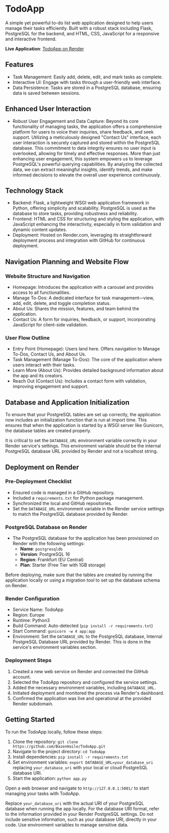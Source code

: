 # TodoApp

A simple yet powerful to-do list web application designed to help users manage their tasks efficiently. Built with a robust stack including Flask, PostgreSQL for the backend, and HTML, CSS, JavaScript for a responsive and interactive frontend.

**Live Application**: 
[TodoApp on Render](https://todoapp-u0kd.onrender.com/)

## Features

- Task Management: Easily add, delete, edit, and mark tasks as complete.
- Interactive UI: Engage with tasks through a user-friendly web interface.
- Data Persistence: Tasks are stored in a PostgreSQL database, ensuring data is saved between sessions.

## Enhanced User Interaction

- Robust User Engagement and Data Capture: Beyond its core functionality of managing tasks, the application offers a comprehensive platform for users to voice their inquiries, share feedback, and seek support. Utilizing a meticulously designed "Contact Us" interface, each user interaction is securely captured and stored within the PostgreSQL database. This commitment to data integrity ensures no user input is overlooked, allowing for timely and effective responses. More than just enhancing user engagement, this system empowers us to leverage PostgreSQL's powerful querying capabilities. By analyzing the collected data, we can extract meaningful insights, identify trends, and make informed decisions to elevate the overall user experience continuously.

## Technology Stack

- Backend: Flask, a lightweight WSGI web application framework in Python, offering simplicity and scalability. PostgreSQL is used as the database to store tasks, providing robustness and reliability.
- Frontend: HTML and CSS for structuring and styling the application, with JavaScript enhancing the interactivity, especially in form validation and dynamic content updates.
- Deployment: Hosted on Render.com, leveraging its straightforward deployment process and integration with GitHub for continuous deployment.

## Navigation Planning and Website Flow

### Website Structure and Navigation

- Homepage: Introduces the application with a carousel and provides access to all functionalities.
- Manage To-Dos: A dedicated interface for task management—view, add, edit, delete, and toggle completion status.
- About Us: Shares the mission, features, and team behind the application.
- Contact Us: A form for inquiries, feedback, or support, incorporating JavaScript for client-side validation.

### User Flow Outline

- Entry Point (Homepage): Users land here. Offers navigation to Manage To-Dos, Contact Us, and About Us.
- Task Management (Manage To-Dos): The core of the application where users interact with their tasks.
- Learn More (About Us): Provides detailed background information about the app and its creators.
- Reach Out (Contact Us): Includes a contact form with validation, improving engagement and support.

## Database and Application Initialization

To ensure that your PostgreSQL tables are set up correctly, the application now includes an initialization function that is run at import time. This ensures that when the application is started by a WSGI server like Gunicorn, the database tables are created properly.

It is critical to set the `DATABASE_URL` environment variable correctly in your Render service's settings. This environment variable should be the internal PostgreSQL database URL provided by Render and not a localhost string.

## Deployment on Render

### Pre-Deployment Checklist

- Ensured code is managed in a GitHub repository.
- Included a `requirements.txt` for Python package management.
- Synchronized the local and GitHub repositories.
- Set the `DATABASE_URL` environment variable in the Render service settings to match the PostgreSQL database provided by Render.

### PostgreSQL Database on Render

- The PostgreSQL database for the application has been provisioned on Render with the following settings:
  - **Name**: `postgresqldb`
  - **Version**: PostgreSQL 16
  - **Region**: Frankfurt (EU Central)
  - **Plan**: Starter (Free Tier with 1GB storage)

Before deploying, make sure that the tables are created by running the application locally or using a migration tool to set up the database schema on Render.

### Render Configuration

- Service Name: TodoApp
- Region: Europe
- Runtime: Python3
- Build Command: Auto-detected (`pip install -r requirements.txt`)
- Start Command: `gunicorn -w 4 app:app`
- Environment: Set the `DATABASE_URL` to the PostgreSQL database, Internal PostgreSQL Database URL provided by Render. This is done in the service's environment variables section.

### Deployment Steps

1. Created a new web service on Render and connected the GitHub account.
2. Selected the TodoApp repository and configured the service settings.
3. Added the necessary environment variables, including `DATABASE_URL`.
4. Initiated deployment and monitored the process via Render's dashboard.
5. Confirmed the application was live and operational at the provided Render subdomain.

## Getting Started

To run the TodoApp locally, follow these steps:

1. Clone the repository: `git clone https://github.com/BazenHaile/TodoApp.git`
2. Navigate to the project directory: `cd TodoApp`
3. Install dependencies: `pip install -r requirements.txt`
4. Set environment variables: `export DATABASE_URL=your_database_uri` replacing `your_database_uri` with your local or cloud PostgreSQL database URI.
5. Start the application: `python app.py`

Open a web browser and navigate to `http://127.0.0.1:5001/` to start managing your tasks with TodoApp.

Replace `your_database_uri` with the actual URI of your PostgreSQL database when running the app locally. For the database URI format, refer to the information provided in your Render PostgreSQL settings. Do not include sensitive information, such as your database URI, directly in your code. Use environment variables to manage sensitive data.

